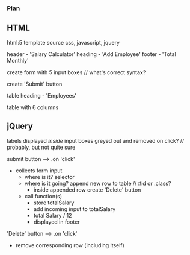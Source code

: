 ### Plan ###


## HTML ##

html:5 template
source css, javascript, jquery

header - 'Salary Calculator'
heading - 'Add Employee'
footer - 'Total Monthly'

create form with 5 input boxes  // what's correct syntax?  

create 'Submit' button

table heading - 'Employees'

table with 6 columns

## jQuery ##

labels displayed *inside* input boxes
  greyed out and removed on click? // probably, but not quite sure

submit button --> .on 'click'
  - collects form input
    - where is it? selector
    - where is it going? append new row to table // #id or .class?
      - inside appended row create 'Delete' button
    - call function(s)
      - store totalSalary
      - add incoming input to totalSalary
      - total Salary / 12
      - displayed in footer

'Delete' button --> .on 'click'
  - remove corresponding row (including itself)



  